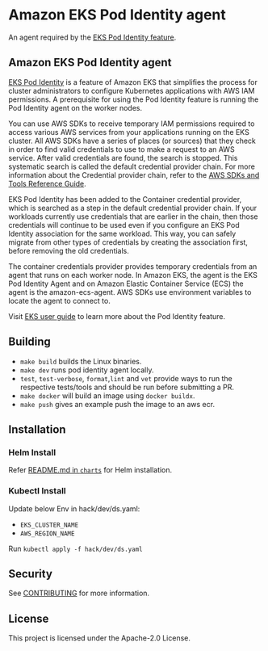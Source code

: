 # Amazon EKS Pod Identity agent
An agent required by the [EKS Pod Identity feature](https://aws.amazon.com/blogs/containers/amazon-eks-pod-identity-a-new-way-for-applications-on-eks-to-obtain-iam-credentials/).

## Amazon EKS Pod Identity agent
[EKS Pod Identity](https://aws.amazon.com/blogs/containers/amazon-eks-pod-identity-a-new-way-for-applications-on-eks-to-obtain-iam-credentials/) is a feature of Amazon EKS that simplifies the process for cluster administrators to configure Kubernetes applications with AWS IAM permissions. A prerequisite for using the Pod Identity feature is running the Pod Identity agent on the worker nodes.

You can use AWS SDKs to receive temporary IAM permissions required to access various AWS services from your applications running on the EKS cluster. All AWS SDKs have a series of places (or sources) that they check in order to find valid credentials to use to make a request to an AWS service. After valid credentials are found, the search is stopped. This systematic search is called the default credential provider chain.  For more information about the Credential provider chain, refer to the [AWS SDKs and Tools Reference Guide](https://docs.aws.amazon.com/sdkref/latest/guide/standardized-credentials.html#credentialProviderChain).

EKS Pod Identity has been added to the Container credential provider, which is searched as a step in the default credential provider chain. If your workloads currently use credentials that are earlier in the chain, then those credentials will continue to be used even if you configure an EKS Pod Identity association for the same workload. This way, you can safely migrate from other types of credentials by creating the association first, before removing the old credentials.

The container credentials provider provides temporary credentials from an agent that runs on each worker node. In Amazon EKS, the agent is the EKS Pod Identity Agent and on Amazon Elastic Container Service (ECS) the agent is the amazon-ecs-agent. AWS SDKs use environment variables to locate the agent to connect to.

Visit [EKS user guide](https://docs.aws.amazon.com/eks/latest/userguide/pod-id-how-it-works.html)  to learn more about the Pod Identity feature.

## Building

* `make build`  builds the Linux binaries.
* `make dev`  runs pod identity agent locally.
* `test`, `test-verbose`, `format`,`lint` and `vet` provide ways to run the respective tests/tools and should be run before submitting a PR.
* `make docker` will build an image using `docker buildx`.
* `make push` gives an example push the image to an aws ecr.

## Installation

### Helm Install

Refer [README.md in `charts`](./charts/eks-pod-identity-agent/README.md) for Helm installation.

### Kubectl Install

Update below Env in hack/dev/ds.yaml:

* `EKS_CLUSTER_NAME`
* `AWS_REGION_NAME`

Run `kubectl apply -f hack/dev/ds.yaml`

## Security

See [CONTRIBUTING](CONTRIBUTING.md#security-issue-notifications) for more information.

## License

This project is licensed under the Apache-2.0 License.

